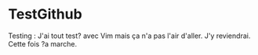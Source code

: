 # TestGithub
Testing :
J'ai tout test? avec Vim mais ça n'a pas l'air d'aller.
J'y reviendrai.
Cette fois ?a marche.